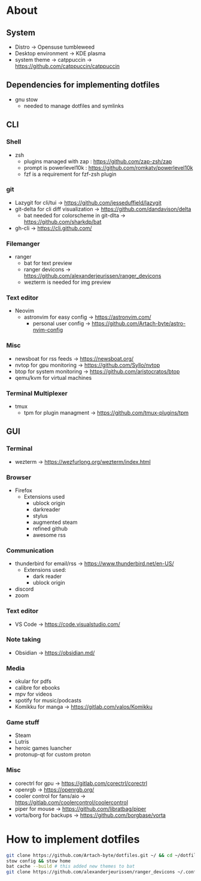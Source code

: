 # About
## System
- Distro -> Opensuse tumbleweed
- Desktop environment -> KDE plasma
- system theme -> catppuccin -> https://github.com/catppuccin/catppuccin

## Dependencies for implementing dotfiles
- gnu stow
    - needed to manage dotfiles and symlinks

## CLI

### Shell
- zsh
    - plugins managed with zap : https://github.com/zap-zsh/zap
    - prompt is powerlevel10k : https://github.com/romkatv/powerlevel10k
    - fzf is a requirement for fzf-zsh plugin

### git
- Lazygit for cli/tui -> https://github.com/jesseduffield/lazygit
- git-delta for cli diff visualization -> https://github.com/dandavison/delta
    - bat needed for colorscheme in git-dlta -> https://github.com/sharkdp/bat
- gh-cli -> https://cli.github.com/

### Filemanger
- ranger
    - bat for text preview
    - ranger devicons -> https://github.com/alexanderjeurissen/ranger_devicons
    - wezterm is needed for img preview

### Text editor
- Neovim
    - astronvim for easy config -> https://astronvim.com/
        - personal user config -> https://github.com/Artach-byte/astro-nvim-config

### Misc
- newsboat for rss feeds -> https://newsboat.org/
- nvtop for gpu monitoring -> https://github.com/Syllo/nvtop
- btop for system monitoring -> https://github.com/aristocratos/btop
- qemu/kvm for virtual machines

### Terminal Multiplexer
- tmux
  - tpm for plugin managment -> https://github.com/tmux-plugins/tpm

## GUI

### Terminal
- wezterm -> https://wezfurlong.org/wezterm/index.html

### Browser
- Firefox
    - Extensions used
        - ublock origin
        - darkreader
        - stylus
        - augmented steam
        - refined github
        - awesome rss
### Communication
- thunderbird for email/rss -> https://www.thunderbird.net/en-US/
    - Extensions used:
        - dark reader
        - ublock origin
- discord
- zoom

### Text editor
- VS Code -> https://code.visualstudio.com/

### Note taking
- Obsidian -> https://obsidian.md/

### Media
- okular for pdfs
- calibre for ebooks
- mpv for videos
- spotify for music/podcasts
- Komikku for manga -> https://gitlab.com/valos/Komikku

### Game stuff
- Steam
- Lutris
- heroic games luancher
- protonup-qt for custom proton

### Misc
- corectrl for gpu -> https://gitlab.com/corectrl/corectrl
- openrgb -> https://openrgb.org/ 
- cooler control for fans/aio -> https://gitlab.com/coolercontrol/coolercontrol
- piper for mouse -> https://github.com/libratbag/piper
- vorta/borg for backups -> https://github.com/borgbase/vorta

# How to implement dotfiles

```bash
git clone https://github.com/Artach-byte/dotfiles.git ~/ && cd ~/dotfiles/
stow config && stow home
bat cache --build # this added new themes to bat
git clone https://github.com/alexanderjeurissen/ranger_devicons ~/.config/ranger/plugins/ranger_devicons #adds icons for ranger
```
